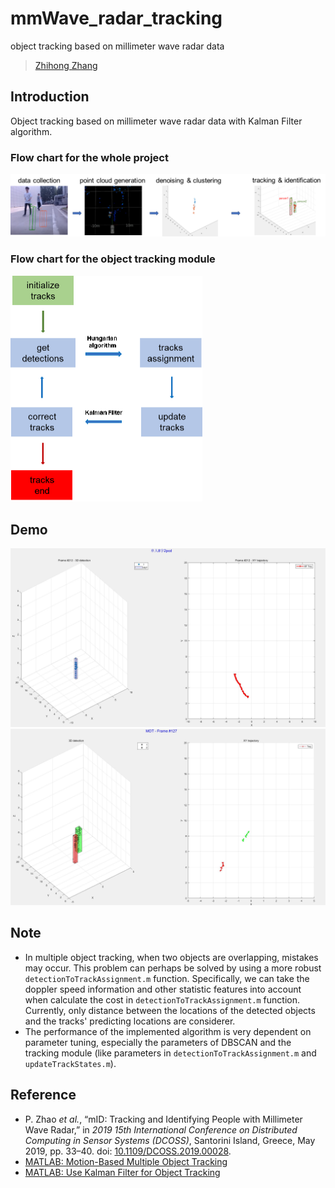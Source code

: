 # mmWave_radar_tracking
object tracking based on millimeter wave radar data

> [Zhihong Zhang](https://github.com/dawnlh)

## Introduction

Object tracking based on millimeter wave radar data with Kalman Filter algorithm. 

### Flow chart for the whole project

<img src="_asset/flow_chart.png" alt="single object tracking" style="zoom: 50%;" />



### Flow chart for the object tracking module

<img src="_asset/tracking_flow.png" alt="single object tracking" style="zoom: 50%;" />

## Demo

<img src="_asset/SOT.jpg" alt="single object tracking" style="zoom: 50%;" />

<img src="_asset/MOT.jpg" alt="single object tracking" style="zoom: 50%;" />

## Note

- In multiple object tracking, when two objects are overlapping, mistakes may occur. This problem can perhaps be solved by using a more robust `detectionToTrackAssignment.m` function. Specifically, we can take the doppler speed information and other statistic features into account when calculate the cost in `detectionToTrackAssignment.m` function. Currently, only distance between the locations of the detected objects and the tracks' predicting locations are considerer.
- The performance of the implemented algorithm is very dependent on parameter tuning, especially the parameters of DBSCAN and the tracking module (like parameters in `detectionToTrackAssignment.m` and `updateTrackStates.m`).



## Reference

- P. Zhao *et al.*, “mID: Tracking and Identifying People with Millimeter Wave Radar,” in *2019 15th International Conference on Distributed Computing in Sensor Systems (DCOSS)*, Santorini Island, Greece, May 2019, pp. 33–40. doi: [10.1109/DCOSS.2019.00028](https://doi.org/10.1109/DCOSS.2019.00028).
- [MATLAB: Motion-Based Multiple Object Tracking](https://ww2.mathworks.cn/help/vision/ug/motion-based-multiple-object-tracking.html)
- [MATLAB: Use Kalman Filter for Object Tracking](https://ww2.mathworks.cn/help/vision/ug/using-kalman-filter-for-object-tracking.html)
